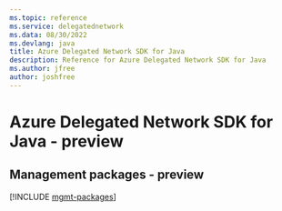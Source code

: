 ```yaml
---
ms.topic: reference
ms.service: delegatednetwork
ms.data: 08/30/2022
ms.devlang: java
title: Azure Delegated Network SDK for Java
description: Reference for Azure Delegated Network SDK for Java
ms.author: jfree
author: joshfree
---
```

# Azure Delegated Network SDK for Java - preview

## Management packages - preview
[!INCLUDE [mgmt-packages](delegated-network-mgmt-index.md)]